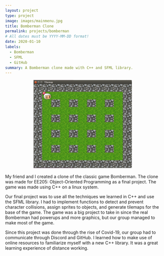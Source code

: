 ```yaml
---
layout: project
type: project
image: images/mainmenu.jpg
title: Bomberman Clone
permalink: projects/bomberman
# All dates must be YYYY-MM-DD format!
date: 2020-01-10
labels:
  - Bomberman
  - SFML
  - GitHub
summary: A Bomberman clone made with C++ and SFML library.
---
```

<p align = "center">
  <img src = "../images/bomberman.PNG">
</p>

My friend and I created a clone of the classic game Bomberman. The clone was made for EE205: Object-Oriented Programming as a final project. The game was made using C++ on a linux system.

Our final project was to use all the techniques we learned in C++ and use the SFML library. I had to implement functions to detect and prevent character collisions, assign sprites to objects, and generate tilemaps for the base of the game. The game was a big project to take in since the real Bomberman had powerups and more graphics, but our group managed to make most of the game.

Since this project was done through the rise of Covid-19, our group had to communicate through Discord and GitHub. I learned how to make use of online resources to familiarize myself with a new C++ library. It was a great learning experience of distance working.

